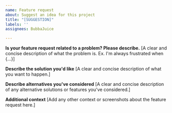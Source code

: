 ```yaml
---
name: Feature request
about: Suggest an idea for this project
title: "[SUGGESTION]"
labels: ''
assignees: BubbaJuice

---
```


**Is your feature request related to a problem? Please describe.**
[A clear and concise description of what the problem is. Ex. I'm always frustrated when {...}]

**Describe the solution you'd like**
[A clear and concise description of what you want to happen.]

**Describe alternatives you've considered**
[A clear and concise description of any alternative solutions or features you've considered.]

**Additional context**
[Add any other context or screenshots about the feature request here.]
